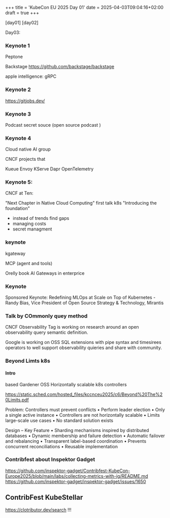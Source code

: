 +++
title = 'KubeCon EU 2025 Day 01'
date = 2025-04-03T09:04:16+02:00
draft = true
+++

[day01]
[day02]

Day03: 

### Keynote 1 

Peptone

Backstage https://github.com/backstage/backstage  

[//]: # (https://github.com/backstage/backstage/blob/master/CONTRIBUTING.md#review-tips interesting for my talk)
[//]: # (CI/CD from otel project also nice example)
apple intelligence: gRPC 

### Keynote 2
https://gitjobs.dev/


### Keynote 3

Podcast secret souce (open source podcast )

### Keynote 4
Cloud native AI group

CNCF projects that 

Kueue
Envoy
KServe
Dapr
OpenTelemetry

### Keynote 5:
CNCF at Ten:

"Next Chapter in Native Cloud Computing" first talk k8s
"Introducing the foundation"

[//]: # (write eBPF node agent )
[//]: # (read containers security book/intro eBPF )

- instead of trends find gaps
- managing costs
- secret managment

### keynote
kgateway

MCP (agent and tools)

Orelly book AI Gateways in enterprice


### Keynote 
Sponsored Keynote: Redefining MLOps at Scale on Top of Kubernetes - Randy Bias, Vice President of Open Source Strategy & Technology, Mirantis




### Talk by COmmonly quey method

CNCF Observability Tag is working on research around an open observability query semantic definition.


Google is working on OSS SQL extensions with pipe syntax and timesirees operators
to well support observability quieries and share with community.

### Beyond Limts k8s

#### Intro
based Gardener OSS
Horizontally scalable k8s controllers

https://static.sched.com/hosted_files/kccnceu2025/c6/Beyond%20The%20Limits.pdf

Problem:
Controllers must prevent conflicts
• Perform leader election
• Only a single active instance
• Controllers are not horizontally scalable
• Limits large-scale use cases
• No standard solution exists

Design – Key Feature
• Sharding mechanisms inspired by distributed databases
• Dynamic membership and failure detection
• Automatic failover and rebalancing
• Transparent label-based coordination
• Prevents concurrent reconciliations
• Reusable implementation


### Contribfest about Inspektor Gadget
https://github.com/inspektor-gadget/Contribfest-KubeCon-Europe2025/blob/main/labs/collecting-metrics-with-ig/README.md
https://github.com/inspektor-gadget/inspektor-gadget/issues/1650

## ContribFest KubeStellar

https://clotributor.dev/search !!!




